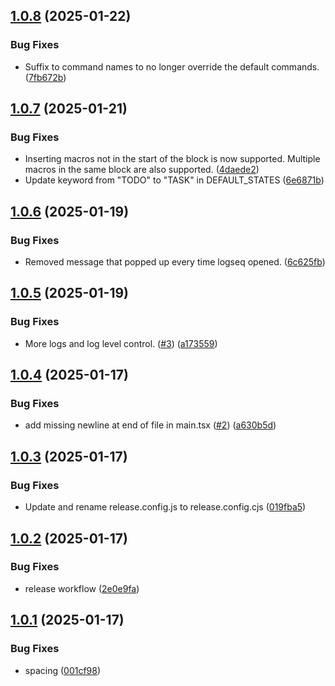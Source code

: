 ## [1.0.8](https://github.com/AlonX2/BetterWorkflow/compare/v1.0.7...v1.0.8) (2025-01-22)


### Bug Fixes

* Suffix to command names to no longer override the default commands. ([7fb672b](https://github.com/AlonX2/BetterWorkflow/commit/7fb672b86e877003b840647b8320f7815e373779))

## [1.0.7](https://github.com/AlonX2/BetterWorkflow/compare/v1.0.6...v1.0.7) (2025-01-21)


### Bug Fixes

* Inserting macros not in the start of the block is now supported. Multiple macros in the same block are also supported. ([4daede2](https://github.com/AlonX2/BetterWorkflow/commit/4daede2c4cf3afe827e89964613a83f183e364ab))
* Update keyword from "TODO" to "TASK" in DEFAULT_STATES ([6e6871b](https://github.com/AlonX2/BetterWorkflow/commit/6e6871b3e968abff65bece8ed853951ce5a37215))

## [1.0.6](https://github.com/AlonX2/BetterWorkflow/compare/v1.0.5...v1.0.6) (2025-01-19)


### Bug Fixes

* Removed message that popped up every time logseq opened. ([6c625fb](https://github.com/AlonX2/BetterWorkflow/commit/6c625fbe73f124c61fdf6eae41f93a6603845656))

## [1.0.5](https://github.com/AlonX2/BetterWorkflow/compare/v1.0.4...v1.0.5) (2025-01-19)


### Bug Fixes

* More logs and log level control. ([#3](https://github.com/AlonX2/BetterWorkflow/issues/3)) ([a173559](https://github.com/AlonX2/BetterWorkflow/commit/a1735596522e5c9632d74992bd4e6b4327ebe72e))

## [1.0.4](https://github.com/AlonX2/BetterWorkflow/compare/v1.0.3...v1.0.4) (2025-01-17)


### Bug Fixes

* add missing newline at end of file in main.tsx ([#2](https://github.com/AlonX2/BetterWorkflow/issues/2)) ([a630b5d](https://github.com/AlonX2/BetterWorkflow/commit/a630b5dd8bf0bae0735fd7655b28c5d1f514c9a1))

## [1.0.3](https://github.com/AlonX2/BetterWorkflow/compare/v1.0.2...v1.0.3) (2025-01-17)


### Bug Fixes

* Update and rename release.config.js to release.config.cjs ([019fba5](https://github.com/AlonX2/BetterWorkflow/commit/019fba5643e34155b5c16f607a038a94d212437e))

## [1.0.2](https://github.com/AlonX2/BetterWorkflow/compare/v1.0.1...v1.0.2) (2025-01-17)


### Bug Fixes

* release workflow ([2e0e9fa](https://github.com/AlonX2/BetterWorkflow/commit/2e0e9fa1bf264de92c7e30b9294ab1c3a11327f3))

## [1.0.1](https://github.com/AlonX2/BetterWorkflow/compare/v1.0.0...v1.0.1) (2025-01-17)


### Bug Fixes

* spacing ([001cf98](https://github.com/AlonX2/BetterWorkflow/commit/001cf9852bb3a0ea17a1d3690174f8eec14ddaf2))
